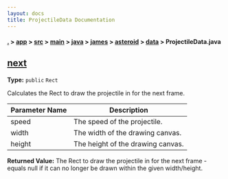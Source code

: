 ```yaml
---
layout: docs
title: ProjectileData Documentation
---
```

#### [.](./../../../../../../../index) > [app](./../../../../../../index) > [src](./../../../../../index) > [main](./../../../../index) > [java](./../../../index) > [james](./../../index) > [asteroid](./../index) > [data](./index) > **ProjectileData.java**

## [next](https://github.com/fennifith/Asteroid/blob/master/app/src/main/java/james/asteroid/data/ProjectileData.java#L17)

**Type:** `public` `Rect`

Calculates the Rect to draw the projectile in for the next frame. 





|Parameter Name|Description|
|-----|-----|
|speed|The speed of the projectile.|
|width|The width of the drawing canvas.|
|height|The height of the drawing canvas.|


**Returned Value:**  The Rect to draw the projectile in for the next frame - equals null if it can no longer be drawn within the given width/height.  








